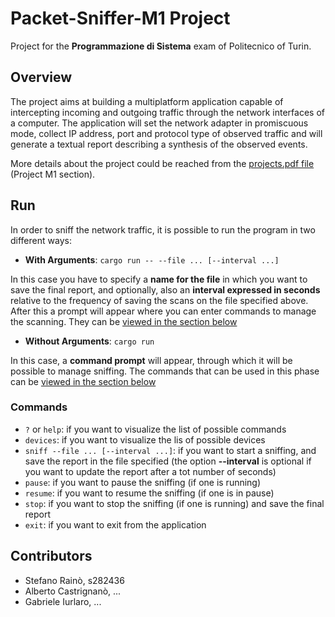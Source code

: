 # Packet-Sniffer-M1 Project
Project for the **Programmazione di Sistema** exam of Politecnico of Turin.

## Overview
The project aims at building a multiplatform application capable of intercepting incoming
and outgoing traffic through the network interfaces of a computer. The application will set
the network adapter in promiscuous mode, collect IP address, port and protocol type of
observed traffic and will generate a textual report describing a synthesis of the observed
events. 

More details about the project could be reached from the [projects.pdf file]() 
(Project M1 section).

## Run
In order to sniff the network traffic, it is possible to run the program in two different ways:

- **With Arguments**: `cargo run -- --file ... [--interval ...]`

In this case you have to specify a **name for the file** in which you want to  save the final 
report, and optionally, also an **interval expressed in seconds** relative to the 
frequency of saving the scans on the file specified above.
After this a prompt will appear where you can enter commands to manage the scanning. 
They can be [viewed in the section below]()

- **Without Arguments**: `cargo run`

In this case, a **command prompt** will appear, through which it will be possible 
to manage sniffing. The commands that can be used in this phase can be [viewed 
in the section below]()

### Commands
- `?` or `help`: if you want to visualize the list of possible commands
- `devices`: if you want to visualize the lis of possible devices
- `sniff --file ... [--interval ...]`: if you want to start a sniffing, and save the report
in the file specified (the option **--interval** is optional if you want to update the report
after a tot number of seconds)
- `pause`: if you want to pause the sniffing (if one is running)
- `resume`: if you want to resume the sniffing (if one is in pause)
- `stop`: if you want to stop the sniffing (if one is running) and save the final report
- `exit`: if you want to exit from the application

## Contributors
- Stefano Rainò, s282436
- Alberto Castrignanò, ...
- Gabriele Iurlaro, ...
